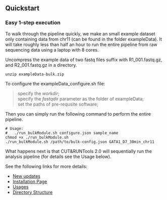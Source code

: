 ## Quickstart
### Easy 1-step execution

To walk through the pipeline quickly, we make an small example dataset only containing data from chr11 (can be found in the folder exampleData). It will take roughly less than half an hour to run the entire pipeline from raw sequencing data using a laptop with 8 cores.

Uncompress the example data of two fastq files suffix with R1_001.fastq.gz, and R2_001.fastq.gz in a directory.

```
unzip exampleData-bulk.zip
```

To configure the exampleData_configure.sh file:   
> specify the *workdir*;  
  specify the *fastqdir* parameter as the folder of exampleData;  
  set the paths of pre-requsite software;  

Then you can simply run the following command to perform the entire pipeline.

```
# Usage:
#   ./run_bulkModule.sh configure.json sample_name
chmod +x ./run_bulkModule.sh   
./run_bulkModule.sh /path/to/bulk-config.json GATA1_D7_30min_chr11
```

What happens next is that CUT&RUNTools 2.0 will sequentially run the analysis pipeline (for details see the Usage below). 


See the following links for more details:

- [New updates](./bulk-news.md)
- [Installation Page](./bulk-INSTALL.md)
- [Usages](./bulk-USAGE.md)
- [Directory Structure](./bulk-DIRECTORY.md)


